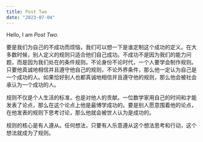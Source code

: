 ```yaml
---
title: Post Two
date: "2023-07-04"
---
```


Hello, I am _Post Two._

要是我们为自己的不成功而烦恼，我们可以想一下是谁定制这个成功的定义。在大多数时候，别人定义的规则只适合他们自己成功。不成功不是因为我们的能力问题，而是因为我们处在的条件规则。不论身份不论时代，一个人要学会制作规则。只要他真诚地相信并且遵守他自己的规则，不论外界条件，那么他一定认为自己是一个成功的人。如果恰好别人也都真诚地相信并且遵守他的规则，那么他会被社会承认为一个成功的人。

规则不仅是个人生活的标准，也是对他人的贡献。一位数学家用自己的时间和才能发表了论点，那么在这个论点上他是最博学成功的。要是别人愿意围着他的论点，在他发表的规则下思考讨论，那么他就会被世人认为是成功的。

规则的核心是有人遵从。任何想法，只要有人乐意遵从这个想法思考和行动，这个想法就成为了规则。